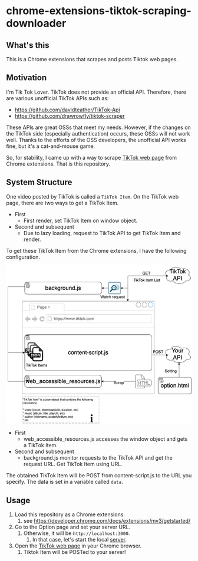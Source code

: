 # chrome-extensions-tiktok-scraping-downloader

## What's this

This is a Chrome extensions that scrapes and posts Tiktok web pages.

## Motivation

I'm Tik Tok Lover. TikTok does not provide an official API. Therefore, there are various unofficial TikTok APIs such as:

* https://github.com/davidteather/TikTok-Api
* https://github.com/drawrowfly/tiktok-scraper

These APIs are great OSSs that meet my needs. However, if the changes on the TikTok side (especially authentication) occurs, these OSSs will not work well. Thanks to the efforts of the OSS developers, the unofficial API works fine, but it's a cat-and-mouse game.

So, for stability, I came up with a way to scrape [TikTok web page](https://www.tiktok.com) from Chrome extensions. That is this repository.

## System Structure

One video posted by TikTok is called a `TikTok Item`.
On the TikTok web page, there are two ways to get a TikTok Item.

* First
    * First render, set TikTok Item on window object.
* Second and subsequent
    * Due to lazy loading, request to TikTok API to get TikTok Item and render.

To get these TikTok Item from the Chrome extensions, I have the following configuration.

![overview](./overview.png)

* First
  * web_accessible_resources.js accesses the window object and gets a TikTok Item.
* Second and subsequent
  * background.js monitor requests to the TikTok API and get the request URL. Get TikTok Item using URL.

The obtained TikTok Item will be POST from content-script.js to the URL you specify. The data is set in a variable called `data`.

## Usage

1. Load this repository as a Chrome extensions.
    1. see https://developer.chrome.com/docs/extensions/mv3/getstarted/
1. Go to the Option page and set your server URL.
    1. Otherwise, it will be `http://localhost:3000`.
        1. In that case, let's start the local [server](./server).
1. Open the [TikTok web page](https://www.tiktok.com) in your Chrome browser.
    1. Tiktok Item will be POSTed to your server!
